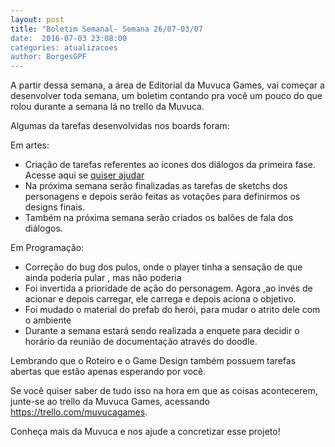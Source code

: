 ```yaml
---
layout: post
title: "Boletim Semanal- Semana 26/07-03/07
date:  2016-07-03 23:08:00
categories: atualizacoes
author: BorgesGPF
---
```


A partir dessa semana, a área de Editorial da Muvuca Games, vai começar a desenvolver toda semana, um boletim contando pra você um pouco do que rolou durante a semana lá no trello da Muvuca.

Algumas da tarefas desenvolvidas nos boards foram:

Em artes:
 - Criação de tarefas referentes ao icones dos diálogos da primeira fase. Acesse aqui se [quiser ajudar](https://trello.com/c/cxzngP76/133-jantar)
 - Na próxima semana serão finalizadas as tarefas de sketchs dos personagens e depois serão feitas as votações para definirmos os designs finais.
 - Também na próxima semana serão criados os balões de fala dos diálogos.
 
 
Em Programação:
 - Correção do bug dos pulos, onde o player tinha a sensação de que ainda poderia pular , mas não poderia
 - Foi invertida a prioridade de ação do personagem. Agora ,ao invés de acionar e depois carregar, ele carrega e depois aciona o objetivo.
 - Foi mudado o material do prefab do herói, para mudar o atrito dele com o ambiente 
 - Durante a semana estará sendo realizada a enquete para decidir o horário da reunião de documentação através do doodle. 
 
Lembrando que o Roteiro e o Game Design também possuem tarefas abertas que estão apenas esperando por você.

Se você quiser saber de tudo isso na hora em que as coisas acontecerem, junte-se ao trello da Muvuca Games, acessando https://trello.com/muvucagames.

Conheça mais da Muvuca e nos ajude a concretizar esse projeto!
